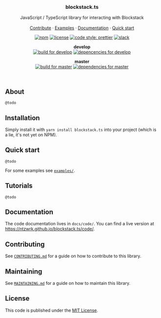 <p align="center">
  <br>
  <!-- commented out, to not use the prominent brand (looks too official)
  <a href="https://blockstack.org">
    <img src="https://media.githubusercontent.com/media/blockstack/designs/master/logo/RGB/bug/blockstack-bug-rounded-256x256.png" width=72 height=72>
  </a>
  -->

  <h3 align="center">blockstack.ts</h3>

  <p align="center">
    JavaScript / TypeScript library for interacting with Blockstack
    <br>
    <br>
    <a href="https://github.com/ntzwrk/blockstack.ts/blob/master/CONTRIBUTING.md">Contribute</a>
		&middot;
		<a href="https://github.com/ntzwrk/blockstack.ts/blob/master/examples/">Examples</a>
    &middot;
    <a href="https://ntzwrk.github.io/blockstack.ts/code/">Documentation</a>
    &middot;
    <a href="https://github.com/ntzwrk/blockstack.ts/blob/master/README.md#quick-start">Quick start</a>
  </p>
  <p align="center">
    <a href="https://www.npmjs.com/package/blockstack.ts"><img src="https://img.shields.io/npm/v/blockstack.ts.svg?style=flat-square" alt="npm"></a>
    <a href="https://github.com/ntzwrk/blockstack.ts/blob/master/LICENSE.md"><img src="https://img.shields.io/npm/l/blockstack.ts.svg?style=flat-square" alt="license"></a>
    <a href="https://github.com/prettier/prettier"><img src="https://img.shields.io/badge/code_style-prettier-ff69b4.svg?style=flat-square" alt="code style: prettier"></a>
    <a href="https://chat.blockstack.org"><img src="https://img.shields.io/badge/join-slack-e32072.svg?style=flat-square" alt="slack"></a>
  </p>
  <p align="center">
    <p align="center">
      <b>develop</b>
      <br>
   	  <a href="https://travis-ci.org/ntzwrk/blockstack.ts"><img src="https://img.shields.io/travis/ntzwrk/blockstack.ts/develop.svg?style=flat-square" alt="build for develop"></a>
    	<a href="https://david-dm.org/ntzwrk/blockstack.ts/develop"><img src="https://img.shields.io/david/ntzwrk/blockstack.ts/develop.svg?style=flat-square" alt="depencencies for develop"></a>
    </p>
  </p>
  <p align="center">
    <p align="center">
      <b>master</b>
      <br>
   	  <a href="https://travis-ci.org/ntzwrk/blockstack.ts"><img src="https://img.shields.io/travis/ntzwrk/blockstack.ts/master.svg?style=flat-square" alt="build for master"></a>
    	<a href="https://david-dm.org/ntzwrk/blockstack.ts/master"><img src="https://img.shields.io/david/ntzwrk/blockstack.ts/master.svg?style=flat-square" alt="dependencies for master"></a>
    </p>
  </p>
</p>

<br>



## About
`@todo`


## Installation
Simply install it with `yarn install blockstack.ts` into your project (which is a lie, it's not yet on NPM).


## Quick start
`@todo`

For some examples see [`examples/`](https://github.com/ntzwrk/blockstack.ts/blob/master/examples/).


## Tutorials
`@todo`


## Documentation
The code documentation lives in `docs/code/`. You can find a live version at https://ntzwrk.github.io/blockstack.ts/code/.


## Contributing
See [`CONTRIBUTING.md`](https://github.com/ntzwrk/blockstack.ts/blob/master/CONTRIBUTING.md) for a guide on how to contribute to this library.


## Maintaining
See [`MAINTAINING.md`](https://github.com/ntzwrk/blockstack.ts/blob/master/MAINTAINING.md) for a guide on how to maintain this library.


## License
This code is published under the [MIT License](https://github.com/ntzwrk/blockstack.ts/blob/master/LICENSE.md).
